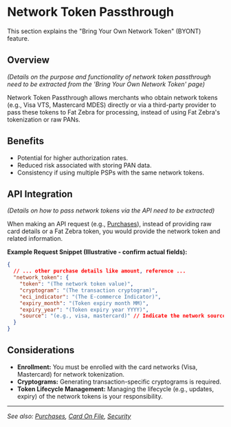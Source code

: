 # Network Token Passthrough

This section explains the "Bring Your Own Network Token" (BYONT) feature.

## Overview

_(Details on the purpose and functionality of network token passthrough need to be extracted from the 'Bring Your Own Network Token' page)_

Network Token Passthrough allows merchants who obtain network tokens (e.g., Visa VTS, Mastercard MDES) directly or via a third-party provider to pass these tokens to Fat Zebra for processing, instead of using Fat Zebra's tokenization or raw PANs.

## Benefits

- Potential for higher authorization rates.
- Reduced risk associated with storing PAN data.
- Consistency if using multiple PSPs with the same network tokens.

## API Integration

_(Details on how to pass network tokens via the API need to be extracted)_

When making an API request (e.g., [Purchases](./purchases.md)), instead of providing raw card details or a Fat Zebra token, you would provide the network token and related information.

**Example Request Snippet (Illustrative - confirm actual fields):**

```json
{
  // ... other purchase details like amount, reference ...
  "network_token": {
    "token": "(The network token value)",
    "cryptogram": "(The transaction cryptogram)",
    "eci_indicator": "(The E-commerce Indicator)",
    "expiry_month": "(Token expiry month MM)",
    "expiry_year": "(Token expiry year YYYY)",
    "source": "(e.g., visa, mastercard)" // Indicate the network source
  }
}
```

## Considerations

- **Enrollment:** You must be enrolled with the card networks (Visa, Mastercard) for network tokenization.
- **Cryptograms:** Generating transaction-specific cryptograms is required.
- **Token Lifecycle Management:** Managing the lifecycle (e.g., updates, expiry) of the network tokens is your responsibility.

---

_See also: [Purchases](./purchases.md), [Card On File](./card-on-file.md), [Security](./security.md)_
